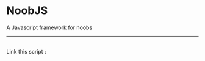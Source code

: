 # NoobJS
A Javascript framework for noobs
<hr><br>
Link this script :
<pre><script src="https://elibs-cdn.herokuapp.com/library/1/noobjs/1.0.0/noobjs.min.js" integrity="sha384-yehbLDqUzf63qTnjL0yu9Tm4tnoW6nzI/Eu60OIPSUAJgK/y/zEsdV9+hZcKO7HX" crossorigin="anonymous"></script></pre>
